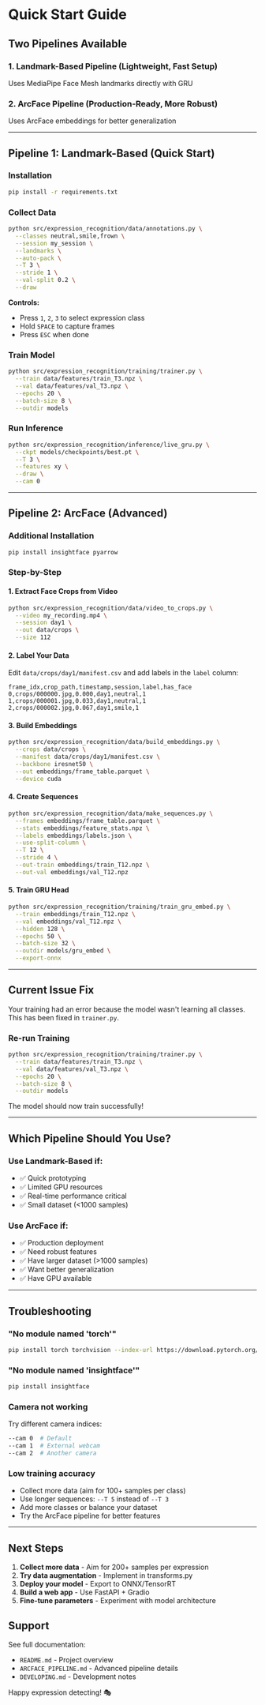 # Quick Start Guide

## Two Pipelines Available

### 1. **Landmark-Based Pipeline** (Lightweight, Fast Setup)
Uses MediaPipe Face Mesh landmarks directly with GRU

### 2. **ArcFace Pipeline** (Production-Ready, More Robust)
Uses ArcFace embeddings for better generalization

---

## Pipeline 1: Landmark-Based (Quick Start)

### Installation
```bash
pip install -r requirements.txt
```

### Collect Data
```bash
python src/expression_recognition/data/annotations.py \
  --classes neutral,smile,frown \
  --session my_session \
  --landmarks \
  --auto-pack \
  --T 3 \
  --stride 1 \
  --val-split 0.2 \
  --draw
```

**Controls:**
- Press `1`, `2`, `3` to select expression class
- Hold `SPACE` to capture frames
- Press `ESC` when done

### Train Model
```bash
python src/expression_recognition/training/trainer.py \
  --train data/features/train_T3.npz \
  --val data/features/val_T3.npz \
  --epochs 20 \
  --batch-size 8 \
  --outdir models
```

### Run Inference
```bash
python src/expression_recognition/inference/live_gru.py \
  --ckpt models/checkpoints/best.pt \
  --T 3 \
  --features xy \
  --draw \
  --cam 0
```

---

## Pipeline 2: ArcFace (Advanced)

### Additional Installation
```bash
pip install insightface pyarrow
```

### Step-by-Step

#### 1. Extract Face Crops from Video
```bash
python src/expression_recognition/data/video_to_crops.py \
  --video my_recording.mp4 \
  --session day1 \
  --out data/crops \
  --size 112
```

#### 2. Label Your Data
Edit `data/crops/day1/manifest.csv` and add labels in the `label` column:
```csv
frame_idx,crop_path,timestamp,session,label,has_face
0,crops/000000.jpg,0.000,day1,neutral,1
1,crops/000001.jpg,0.033,day1,neutral,1
2,crops/000002.jpg,0.067,day1,smile,1
```

#### 3. Build Embeddings
```bash
python src/expression_recognition/data/build_embeddings.py \
  --crops data/crops \
  --manifest data/crops/day1/manifest.csv \
  --backbone iresnet50 \
  --out embeddings/frame_table.parquet \
  --device cuda
```

#### 4. Create Sequences
```bash
python src/expression_recognition/data/make_sequences.py \
  --frames embeddings/frame_table.parquet \
  --stats embeddings/feature_stats.npz \
  --labels embeddings/labels.json \
  --use-split-column \
  --T 12 \
  --stride 4 \
  --out-train embeddings/train_T12.npz \
  --out-val embeddings/val_T12.npz
```

#### 5. Train GRU Head
```bash
python src/expression_recognition/training/train_gru_embed.py \
  --train embeddings/train_T12.npz \
  --val embeddings/val_T12.npz \
  --hidden 128 \
  --epochs 50 \
  --batch-size 32 \
  --outdir models/gru_embed \
  --export-onnx
```

---

## Current Issue Fix

Your training had an error because the model wasn't learning all classes. This has been fixed in `trainer.py`.

### Re-run Training
```bash
python src/expression_recognition/training/trainer.py \
  --train data/features/train_T3.npz \
  --val data/features/val_T3.npz \
  --epochs 20 \
  --batch-size 8 \
  --outdir models
```

The model should now train successfully!

---

## Which Pipeline Should You Use?

### Use **Landmark-Based** if:
- ✅ Quick prototyping
- ✅ Limited GPU resources
- ✅ Real-time performance critical
- ✅ Small dataset (<1000 samples)

### Use **ArcFace** if:
- ✅ Production deployment
- ✅ Need robust features
- ✅ Have larger dataset (>1000 samples)
- ✅ Want better generalization
- ✅ Have GPU available

---

## Troubleshooting

### "No module named 'torch'"
```bash
pip install torch torchvision --index-url https://download.pytorch.org/whl/cpu
```

### "No module named 'insightface'"
```bash
pip install insightface
```

### Camera not working
Try different camera indices:
```bash
--cam 0  # Default
--cam 1  # External webcam
--cam 2  # Another camera
```

### Low training accuracy
- Collect more data (aim for 100+ samples per class)
- Use longer sequences: `--T 5` instead of `--T 3`
- Add more classes or balance your dataset
- Try the ArcFace pipeline for better features

---

## Next Steps

1. **Collect more data** - Aim for 200+ samples per expression
2. **Try data augmentation** - Implement in transforms.py
3. **Deploy your model** - Export to ONNX/TensorRT
4. **Build a web app** - Use FastAPI + Gradio
5. **Fine-tune parameters** - Experiment with model architecture

## Support

See full documentation:
- `README.md` - Project overview
- `ARCFACE_PIPELINE.md` - Advanced pipeline details
- `DEVELOPING.md` - Development notes

Happy expression detecting! 🎭

